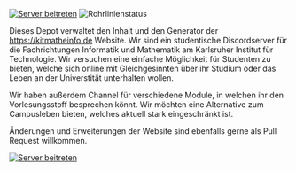[![Server beitreten](https://discordapp.com/api/guilds/501365485837877268/widget.png?style=shield)](https://discord.com/invite/kit) ![Rohrlinienstatus](https://github.com/chrisliebaer/kitmatheinfo-website/actions/workflows/build-docker.yml/badge.svg)

Dieses Depot verwaltet den Inhalt und den Generator der https://kitmatheinfo.de Website. Wir sind ein studentische Discordserver für die Fachrichtungen Informatik und Mathematik am Karlsruher Institut für Technologie. Wir versuchen eine einfache Möglichkeit für Studenten zu bieten, welche sich online mit Gleichgesinnten über ihr Studium oder das Leben an der Universtität unterhalten wollen.

Wir haben außerdem Channel für verschiedene Module, in welchen ihr den Vorlesungsstoff besprechen könnt. Wir möchten eine Alternative zum Campusleben bieten, welches aktuell stark eingeschränkt ist.

Änderungen und Erweiterungen der Website sind ebenfalls gerne als Pull Request willkommen.

[![Server beitreten](https://discordapp.com/api/guilds/501365485837877268/widget.png?style=banner1)](https://discord.com/invite/kit)